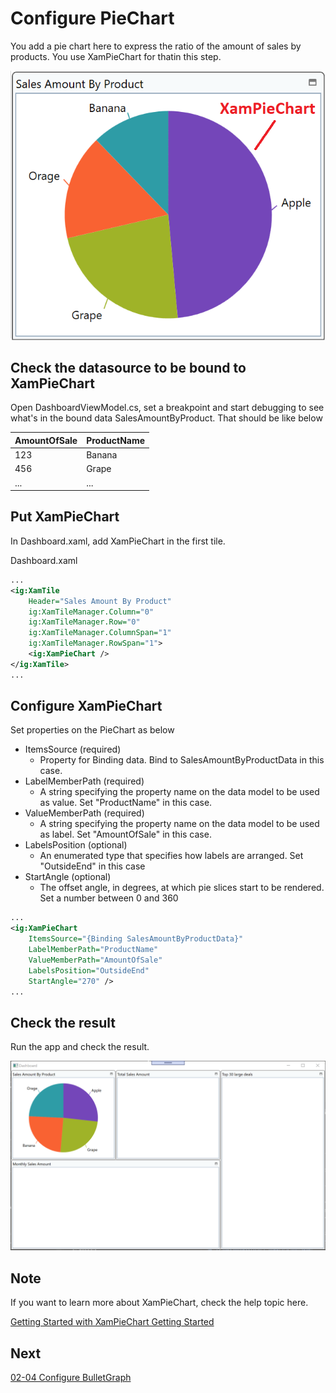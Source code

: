 # Configure PieChart

You add a pie chart here to express the ratio of the amount of sales by products. You use XamPieChart for thatin this step.

![](../assets/03-03-00.png)

## Check the datasource to be bound to XamPieChart

Open DashboardViewModel.cs, set a breakpoint and start debugging to see what's in the bound data SalesAmountByProduct. That should be like below 

| AmountOfSale | ProductName |
----|---- 
| 123 | Banana |
| 456 | Grape |
| ... | ... |

## Put XamPieChart

In Dashboard.xaml, add XamPieChart in the first tile.

Dashboard.xaml

```xml
...
<ig:XamTile
    Header="Sales Amount By Product"
    ig:XamTileManager.Column="0"
    ig:XamTileManager.Row="0" 
    ig:XamTileManager.ColumnSpan="1"
    ig:XamTileManager.RowSpan="1">
    <ig:XamPieChart />
</ig:XamTile>
...
```

## Configure XamPieChart

Set properties on the PieChart as below

- ItemsSource (required)
    - Property for Binding data. Bind to SalesAmountByProductData in this case.
- LabelMemberPath (required)
    - A string specifying the property name on the data model to be used as value. Set "ProductName" in this case.
- ValueMemberPath (required)
    - A string specifying the property name on the data model to be used as label. Set "AmountOfSale" in this case.
- LabelsPosition (optional)
    - An enumerated type that specifies how labels are arranged. Set "OutsideEnd" in this case
- StartAngle (optional)
    - The offset angle, in degrees, at which pie slices start to be rendered. Set a number between 0 and 360

```xml
...
<ig:XamPieChart 
    ItemsSource="{Binding SalesAmountByProductData}" 
    LabelMemberPath="ProductName" 
    ValueMemberPath="AmountOfSale"
    LabelsPosition="OutsideEnd" 
    StartAngle="270" />
...
```

## Check the result

Run the app and check the result.

![](../assets/03-03-01.png)

## Note

If you want to learn more about XamPieChart, check the help topic here.

[Getting Started with XamPieChart
Getting Started](https://www.infragistics.com/help/wpf/piechart-getting-started-with-piechart)

## Next
[02-04 Configure BulletGraph](02-04-Configure-BulletGraph.md)
